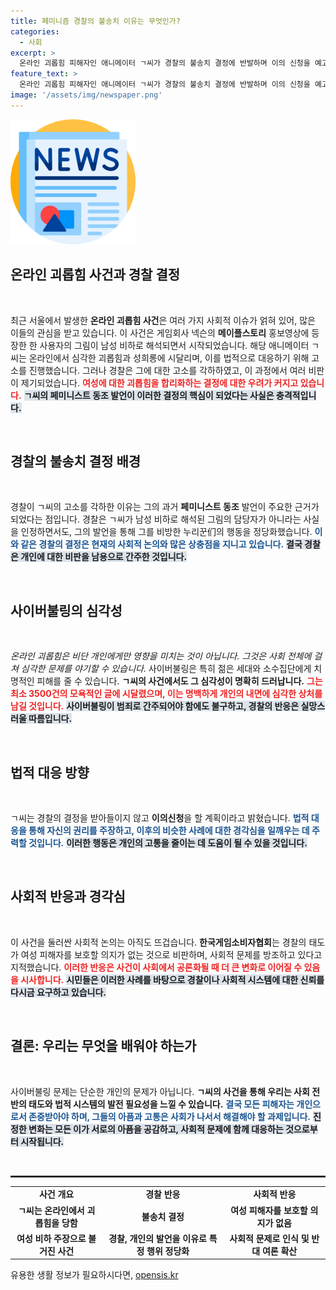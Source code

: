 ```yaml
---
title: 페미니즘 경찰의 불송치 이유는 무엇인가?
categories:
  - 사회
excerpt: >
  온라인 괴롭힘 피해자인 애니메이터 ㄱ씨가 경찰의 불송치 결정에 반발하며 이의 신청을 예고했다. 경찰은 과거 페미니스트 동조 발언을 근거로 괴롭힘을 합리화해 논란을 일으켰다.
feature_text: >
  온라인 괴롭힘 피해자인 애니메이터 ㄱ씨가 경찰의 불송치 결정에 반발하며 이의 신청을 예고했다. 경찰은 과거 페미니스트 동조 발언을 근거로 괴롭힘을 합리화해 논란을 일으켰다.
image: '/assets/img/newspaper.png'
---
```


<p><img src="/assets/img/newspaper.png" alt="kimp 속보" /></p>

<h2 data-ke-size="size26">온라인 괴롭힘 사건과 경찰 결정</h2>

<p data-ke-size="size16">&nbsp;</p>

<p>최근 서울에서 발생한 <b>온라인 괴롭힘 사건</b>은 여러 가지 사회적 이슈가 얽혀 있어, 많은 이들의 관심을 받고 있습니다. 이 사건은 게임회사 넥슨의 <b>메이플스토리</b> 홍보영상에 등장한 한 사용자의 그림이 남성 비하로 해석되면서 시작되었습니다. 해당 애니메이터 ㄱ씨는 온라인에서 심각한 괴롭힘과 성희롱에 시달리며, 이를 법적으로 대응하기 위해 고소를 진행했습니다. 그러나 경찰은 그에 대한 고소를 각하하였고, 이 과정에서 여러 비판이 제기되었습니다. <b><span style="color: #ee2323;">여성에 대한 괴롭힘을 합리화하는 결정에 대한 우려가 커지고 있습니다.</span></b> <b><span style="background-color: #21538527;">ㄱ씨의 페미니스트 동조 발언이 이러한 결정의 핵심이 되었다는 사실은 충격적입니다.</span></b> </p>

<p data-ke-size="size16">&nbsp;</p>

<h2 data-ke-size="size26">경찰의 불송치 결정 배경</h2>

<p data-ke-size="size16">&nbsp;</p>

<p>경찰이 ㄱ씨의 고소를 각하한 이유는 그의 과거 <b>페미니스트 동조</b> 발언이 주요한 근거가 되었다는 점입니다. 경찰은 ㄱ씨가 남성 비하로 해석된 그림의 담당자가 아니라는 사실을 인정하면서도, 그의 발언을 통해 그를 비방한 누리꾼们의 행동을 정당화했습니다. <b><span style="color: #1a5490;">이와 같은 경찰의 결정은 현재의 사회적 논의와 많은 상충점을 지니고 있습니다.</span></b> <b><span style="background-color: #21538527;">결국 경찰은 개인에 대한 비판을 남용으로 간주한 것입니다.</span></b></p>

<p data-ke-size="size16">&nbsp;</p>

<h2 data-ke-size="size26">사이버불링의 심각성</h2>

<p data-ke-size="size16">&nbsp;</p>

<p><em>온라인 괴롭힘은 비단 개인에게만 영향을 미치는 것이 아닙니다. 그것은 사회 전체에 걸쳐 심각한 문제를 야기할 수 있습니다.</em> 사이버불링은 특히 젊은 세대와 소수집단에게 치명적인 피해를 줄 수 있습니다. <b>ㄱ씨의 사건에서도 그 심각성이 명확히 드러납니다.</b> <b><span style="color: #ee2323;">그는 최소 3500건의 모욕적인 글에 시달렸으며, 이는 명백하게 개인의 내면에 심각한 상처를 남길 것입니다.</span></b> <b><span style="background-color: #21538527;">사이버불링이 범죄로 간주되어야 함에도 불구하고, 경찰의 반응은 실망스러울 따름입니다.</span></b></p>

<p data-ke-size="size16">&nbsp;</p>

<h2 data-ke-size="size26">법적 대응 방향</h2>

<p data-ke-size="size16">&nbsp;</p>

<p>ㄱ씨는 경찰의 결정을 받아들이지 않고 <b>이의신청</b>을 할 계획이라고 밝혔습니다. <b><span style="color: #1a5490;">법적 대응을 통해 자신의 권리를 주장하고, 이후의 비슷한 사례에 대한 경각심을 일깨우는 데 주력할 것입니다.</span></b> <b><span style="background-color: #21538527;">이러한 행동은 개인의 고통을 줄이는 데 도움이 될 수 있을 것입니다.</span></b></p>

<p data-ke-size="size16">&nbsp;</p>

<h2 data-ke-size="size26">사회적 반응과 경각심</h2>

<p data-ke-size="size16">&nbsp;</p>

<p>이 사건을 둘러싼 사회적 논의는 아직도 뜨겁습니다. <b>한국게임소비자협회</b>는 경찰의 태도가 여성 피해자를 보호할 의지가 없는 것으로 비판하며, 사회적 문제를 방조하고 있다고 지적했습니다. <b><span style="color: #ee2323;">이러한 반응은 사건이 사회에서 공론화될 때 더 큰 변화로 이어질 수 있음을 시사합니다.</span></b> <b><span style="background-color: #21538527;">시민들은 이러한 사례를 바탕으로 경찰이나 사회적 시스템에 대한 신뢰를 다시금 요구하고 있습니다.</span></b></p>

<p data-ke-size="size16">&nbsp;</p>

<h2 data-ke-size="size26">결론: 우리는 무엇을 배워야 하는가</h2>

<p data-ke-size="size16">&nbsp;</p>

<p>사이버불링 문제는 단순한 개인의 문제가 아닙니다. <b>ㄱ씨의 사건을 통해 우리는 사회 전반의 태도와 법적 시스템의 발전 필요성을 느낄 수 있습니다.</b> <b><span style="color: #1a5490;">결국 모든 피해자는 개인으로서 존중받아야 하며, 그들의 아픔과 고통은 사회가 나서서 해결해야 할 과제입니다.</span></b> <b><span style="background-color: #21538527;">진정한 변화는 모든 이가 서로의 아픔을 공감하고, 사회적 문제에 함께 대응하는 것으로부터 시작됩니다.</span></b></p>

<p data-ke-size="size16">&nbsp;</p>

<hr style="border: 1px solid #333333;"/>

<table style="width: 100%; border-collapse: collapse;">
<tr>
<td style="text-align: center; height: 17px;"><b>사건 개요</b></td>
<td style="text-align: center; height: 17px;"><b>경찰 반응</b></td>
<td style="text-align: center; height: 17px;"><b>사회적 반응</b></td>
</tr>
<tr>
<td style="text-align: center; height: 17px;"><b>ㄱ씨는 온라인에서 괴롭힘을 당함</b></td>
<td style="text-align: center; height: 17px;"><b>불송치 결정</b></td>
<td style="text-align: center; height: 17px;"><b>여성 피해자를 보호할 의지가 없음</b></td>
</tr>
<tr>
<td style="text-align: center; height: 17px;"><b>여성 비하 주장으로 불거진 사건</b></td>
<td style="text-align: center; height: 17px;"><b>경찰, 개인의 발언을 이유로 특정 행위 정당화</b></td>
<td style="text-align: center; height: 17px;"><b>사회적 문제로 인식 및 반대 여론 확산</b></td>
</tr>
</table>
유용한 생활 정보가 필요하시다면, <a href="https://opensis.kr" rel="dofollow">opensis.kr</a>


